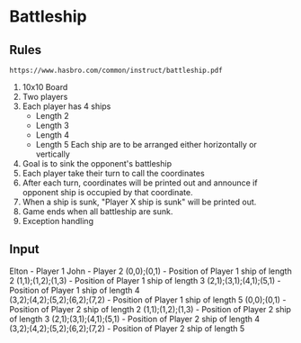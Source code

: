 # Battleship

## Rules

```
https://www.hasbro.com/common/instruct/battleship.pdf
```

1. 10x10 Board
2. Two players
3. Each player has 4 ships
   - Length 2
   - Length 3
   - Length 4
   - Length 5
     Each ship are to be arranged either horizontally or vertically
4. Goal is to sink the opponent's battleship
5. Each player take their turn to call the coordinates
6. After each turn, coordinates will be printed out and announce if opponent ship is occupied by that coordinate.
7. When a ship is sunk, "Player X ship is sunk" will be printed out.
8. Game ends when all battleship are sunk.
9. Exception handling

## Input

Elton - Player 1
John - Player 2
(0,0);(0,1) - Position of Player 1 ship of length 2
(1,1);(1,2);(1,3) - Position of Player 1 ship of length 3
(2,1);(3,1);(4,1);(5,1) - Position of Player 1 ship of length 4  
(3,2);(4,2);(5,2);(6,2);(7,2) - Position of Player 1 ship of length 5
(0,0);(0,1) - Position of Player 2 ship of length 2
(1,1);(1,2);(1,3) - Position of Player 2 ship of length 3
(2,1);(3,1);(4,1);(5,1) - Position of Player 2 ship of length 4  
(3,2);(4,2);(5,2);(6,2);(7,2) - Position of Player 2 ship of length 5
